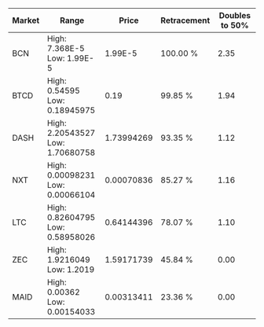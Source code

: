 | Market | Range | Price| Retracement | Doubles to 50% |
| --- | --- | --- | --- | --- |
| BCN | High: 7.368E-5<br />Low: 1.99E-5 | 1.99E-5 | 100.00 % | 2.35 |
| BTCD | High: 0.54595<br />Low: 0.18945975 | 0.19 | 99.85 % | 1.94 |
| DASH | High: 2.20543527<br />Low: 1.70680758 | 1.73994269 | 93.35 % | 1.12 |
| NXT | High: 0.00098231<br />Low: 0.00066104 | 0.00070836 | 85.27 % | 1.16 |
| LTC | High: 0.82604795<br />Low: 0.58958026 | 0.64144396 | 78.07 % | 1.10 |
| ZEC | High: 1.9216049<br />Low: 1.2019 | 1.59171739 | 45.84 % | 0.00 |
| MAID | High: 0.00362<br />Low: 0.00154033 | 0.00313411 | 23.36 % | 0.00 |
